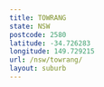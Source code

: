 ```yaml
---
title: TOWRANG
state: NSW
postcode: 2580
latitude: -34.726283
longitude: 149.729215
url: /nsw/towrang/
layout: suburb
---
```

